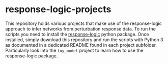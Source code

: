 # response-logic-projects
This repository holds various projects that make use of the response-logic approach to infer networks from perturbation response data. To run the scripts you need to install the [response-logic](https://github.com/GrossTor/response-logic) python package. Once installed, simply download this repository and run the scripts with Python 3 as documented in a dedicated README found in each project subfolder. Particularly look into the `toy_model` project to learn how to use the response-logic package.
